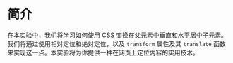 # 简介

在本实验中，我们将学习如何使用 CSS 变换在父元素中垂直和水平居中子元素。我们将通过使用相对定位和绝对定位，以及 `transform` 属性及其 `translate` 函数来实现这一点。本实验将为你提供一种在网页上定位内容的实用技术。
